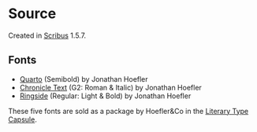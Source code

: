 # Source

Created in [Scribus][] 1.5.7.

[Scribus]: https://www.scribus.net/

## Fonts

* [Quarto][] (Semibold) by Jonathan Hoefler
* [Chronicle Text][] (G2: Roman & Italic) by Jonathan Hoefler
* [Ringside][] (Regular: Light & Bold) by Jonathan Hoefler

[Quarto]: https://www.typography.com/fonts/quarto/overview
[Chronicle Text]: https://www.typography.com/fonts/chronicle-text/overview
[Ringside]: https://www.typography.com/fonts/ringside/overview

These five fonts are sold as a package by Hoefler&Co
in the [Literary Type Capsule](https://www.typography.com/fonts/literary-type-capsule/overview).
